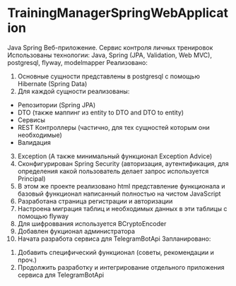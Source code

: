 # TrainingManagerSpringWebApplication

Java Spring Веб-приложение. Сервис контроля личных тренировок
Использованы технологии: Java, Spring (JPA, Validation, Web MVC), postgresql, flyway, modelmapper
Реализовано:
1. Основные сущности представлены в postgresql с помощью Hibernate (Spring Data)
2. Для каждой сущности реализованы:
- Репозитории (Spring JPA)
- DTO (также маппинг из entity to DTO and DTO to entity)
- Сервисы
- REST Контроллеры (частично, для тех сущностей которым они необходимые)
- Валидация
3. Exception (А также минимальный функционал Exception Advice)
4. Сконфигурирован Spring Security (авторизация, аутентификация, для определения какой пользователь делает запрос используется Principal)
5. В этом же проекте реализовано html представление функционала и базовый функционал написанный полностью на чистом JavaScript
6. Разработана страница регистрации и авторизации
7. Настроена миграция таблиц и необходимых данных в эти таблицы с помощью flyway
8. Для шифроввания используется BCryptoEncoder
9. Добавлен фукционал администратора
10. Начата разработа сервиса для TelegramBotApi
Запланировано:
1) Добавить специфический функционал (советы, рекомендации и проч.)
2) Продолжить разработку и интегрирование отдельного приложения сервиса для TelegramBotApi
